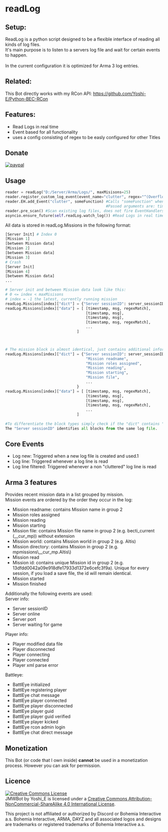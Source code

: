# readLog

## Setup:
ReadLog is a python script designed to be a flexible interface of reading all kinds of log files. <br>
It's main purpose is to listen to a servers log file and wait for certain events to happen.
<br><br>
In the current configuration it is optimized for Arma 3 log entries.
## Related:
This Bot directly works with my RCon API:
https://github.com/Yoshi-E/Python-BEC-RCon

## Features:
 * Read Logs in real time
 * Event based for all functionality 
 * uses a config consisting of regex to be easly configured for other Titles

## Donate

[![paypal](https://www.paypalobjects.com/en_US/i/btn/btn_donateCC_LG.gif)](https://paypal.me/TeamYoshiE)

## Usage

```python
reader = readLog("D:/Server/Arma/Logs/", maxMisisons=25)
reader.register_custom_log_event(event_name="clutter", regex="^(Overflow)") #register custom revents
reader.EH.add_Event("clutter", someFunction) #Calls "someFunction" when a log line of type "clutter" is read
                                             #Passed arguments are: timestamp, msg, [regexMatch]
reader.pre_scan() #Scan existing log files, does not fire EventHandlers
asyncio.ensure_future(self.readLog.watch_log()) #Read Logs in real time
```

All data is stored in readLog.Missions in the following format:
```python
[Server Init] # Index 0
[Mission 1]
[between Mission data]
[Mission 2]
[between Mission data]
[Mission 3]
# Crash
[Server Init]
[Mission 4]
[between Mission data]
...

# Server init and between Mission data look like this:
# 0 <= index < maxMisisons
# index = -1 the latest, currently running mission
readLog.Missions[index]["dict"] = {"Server sessionID": server_sessionID} 
readLog.Missions[index]["data"] = [ [timestamp, msg, regexMatch],
                                    [timestamp, msg],
                                    [timestamp, msg],
                                    [timestamp, msg, regexMatch],
                                    ...
                                ]



# The mission block is almost identical, just contains additional information about the mission in the header:
readLog.Missions[index]["dict"] = {"Server sessionID": server_sessionID,
                                    "Mission readname",
                                    "Mission roles assigned",
                                    "Mission reading",
                                    "Mission starting",
                                    "Mission file",
                                    ...
                                }
readLog.Missions[index]["data"] = [ [timestamp, msg, regexMatch],
                                    [timestamp, msg],
                                    [timestamp, msg],
                                    [timestamp, msg, regexMatch],
                                    ...
                                ]
                                
#To differentiate the block types simply check if the "dict" contains "Mission readname".
The "Server sessionID" identifies all blocks from the same log file.
```
## Core Events

 * Log new: Triggered when a new log file is created and used.1
 * Log line: Triggered whenever a log line is read
 * Log line filtered: Triggered whenever a non "cluttered" log line is read
 
## Arma 3 features
Provides recent mission data in a list grouped by mission.<br>
Mission events are ordered by the order they occur in the log:

 * Mission readname: contains Mission name in group 2
 * Mission roles assigned
 * Mission reading
 * Mission starting
 * Mission file: contains Mission file name in group 2 (e.g. becti_current (__cur_mp)) without extension
 * Mission world: contains Mission world in group 2 (e.g. Altis)
 * Mission directory: contains Mission in group 2 (e.g. mpmissions\\__cur_mp.Altis\\)
 * Mission read
 * Mission id: contains unique Mission id in group 2 (e.g. 13dfdd0042a09e918dfe17933d1372e6cefc3f9a). Unique for every session, if you load a save file, the id will remain identical.
 * Mission started
 * Mission finished

Additionally the following events are used:<br> 
Server info:

 * Server sessionID
 * Server online       
 * Server port         
 * Server waiting for game
 
Player info: 

 * Player modified data file
 * Player disconnected
 * Player connecting
 * Player connected
 * Player xml parse error

Battleye:

 * BattlEye initialized
 * BattlEye registering player
 * BattlEye chat message
 * BattlEye player connected
 * BattlEye player disconnected
 * BattlEye player guid
 * BattlEye player guid verified
 * BattlEye player kicked
 * BattlEye rcon admin login
 * BattlEye chat direct message

 
## Monetization
This Bot (or code that I own inside) __cannot__ be used in a monetization process.
However you can ask for permission.

## Licence

<a rel="license" href="http://creativecommons.org/licenses/by-nc-sa/4.0/"><img alt="Creative Commons License" style="border-width:0" src="https://i.creativecommons.org/l/by-nc-sa/4.0/88x31.png" /></a><br /><span xmlns:dct="http://purl.org/dc/terms/" property="dct:title">JMWBot</span> by <span xmlns:cc="http://creativecommons.org/ns#" property="cc:attributionName">Yoshi_E</span> is licensed under a <a rel="license" href="http://creativecommons.org/licenses/by-nc-sa/4.0/">Creative Commons Attribution-NonCommercial-ShareAlike 4.0 International License</a>.<br />

This project is not affiliated or authorized by Discord or Bohemia Interactive a.s. Bohemia Interactive, ARMA, DAYZ and all associated logos and designs are trademarks or registered trademarks of Bohemia Interactive a.s. 

